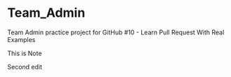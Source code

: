 # Team_Admin
Team Admin practice project for GitHub #10 - Learn Pull Request With Real Examples

This is Note 

Second edit
